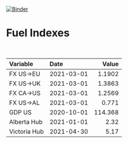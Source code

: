 [![Binder](https://mybinder.org/badge_logo.svg)](https://mybinder.org/v2/gh/AyrtonB/Global-Gas-Prices/master)

# Fuel Indexes

<br>

| Variable     | Date       |    Value |
|:-------------|:-----------|---------:|
| FX US->EU    | 2021-03-01 |   1.1902 |
| FX US->UK    | 2021-03-01 |   1.3863 |
| FX CA->US    | 2021-03-01 |   1.2569 |
| FX US->AL    | 2021-03-01 |   0.771  |
| GDP US       | 2020-10-01 | 114.368  |
| Alberta Hub  | 2021-01-01 |   2.32   |
| Victoria Hub | 2021-04-30 |   5.17   |